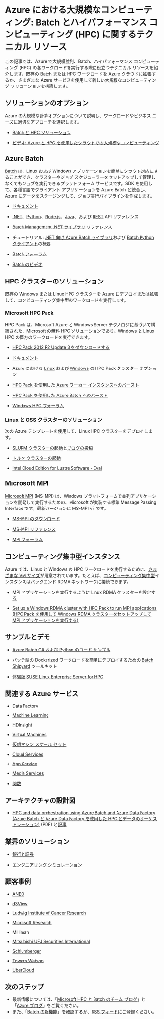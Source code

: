 <properties
   pageTitle="クラウドのバッチと HPC のワークロードのリソース | Microsoft Azure"
   description="Azure で大規模並列、Batch、高性能コンピューティング (HPC) ワークロードを実行するのに役立つテクニカル リソースの一覧を示します。"
   services="batch, cloud-services, virtual-machines"
   documentationCenter=""
   authors="dlepow"
   manager="timlt"
   editor=""/>

<tags
   ms.service="multiple"
   ms.devlang="multiple"
   ms.topic="article"
   ms.tgt_pltfrm="NA"
   ms.workload="big-compute"
   ms.date="09/22/2016"
   ms.author="danlep"/>

# Azure における大規模なコンピューティング: Batch とハイパフォーマンス コンピューティング (HPC) に関するテクニカル リソース 
この記事では、Azure で大規模並列、Batch、ハイパフォーマンス コンピューティング (HPC) の各ワークロードを実行する際に役立つテクニカル リソースを紹介します。既存の Batch または HPC ワークロードを Azure クラウドに拡張するか、さまざまな Azure サービスを使用して新しい大規模なコンピューティング ソリューションを構築します。

## ソリューションのオプション

Azure の大規模な計算オプションについて説明し、ワークロードやビジネス ニーズに適切なアプローチを選択します。

* [Batch と HPC ソリューション](batch-hpc-solutions.md)

* [ビデオ: Azure と HPC を使用したクラウドでの大規模なコンピューティング](https://azure.microsoft.com/documentation/videos/teched-europe-2014-big-compute-in-the-cloud-with-high-performance-computing-on-azure/)


## Azure Batch

[Batch](https://azure.microsoft.com/services/batch/) は、Linux および Windows アプリケーションを簡単にクラウド対応にすることができ、クラスターやジョブ スケジューラーをセットアップして管理しなくてもジョブを実行できるプラットフォーム サービスです。SDK を使用して、各種言語でクライアント アプリケーションを Azure Batch と統合し、Azure にデータをステージングして、ジョブ実行パイプラインを作成します。

* [ドキュメント](https://azure.microsoft.com/documentation/services/batch/)

* [.NET](https://msdn.microsoft.com/library/azure/mt348682.aspx)、[Python](http://azure-sdk-for-python.readthedocs.io/latest/)、[Node.js](http://azure.github.io/azure-sdk-for-node/azure-batch/latest/)、[Java](http://azure.github.io/azure-sdk-for-java/)、および [REST](https://msdn.microsoft.com/library/azure/dn820158.aspx) API リファレンス

* [Batch Management .NET ライブラリ](https://msdn.microsoft.com/library/mt463120.aspx) リファレンス

* チュートリアル: [.NET 向け Azure Batch ライブラリ](batch-dotnet-get-started.md)および [Batch Python クライアント](batch-python-tutorial.md)の概要

* [Batch フォーラム](https://social.msdn.microsoft.com/Forums/ja-JP/home?forum=azurebatch)

* [Batch のビデオ](https://azure.microsoft.com/documentation/videos/index/?services=batch)

## HPC クラスターのソリューション

既存の Windows または Linux HPC クラスターを Azure にデプロイまたは拡張して、コンピューティング集中型のワークロードを実行します。

### Microsoft HPC Pack

HPC Pack は、Microsoft Azure と Windows Server テクノロジに基づいて構築された、Microsoft の無料 HPC ソリューションであり、Windows と Linux HPC の両方のワークロードを実行できます。

* [HPC Pack 2012 R2 Update 3 をダウンロードする](https://www.microsoft.com/download/details.aspx?id=49922)

* [ドキュメント](https://technet.microsoft.com/library/jj899572.aspx)


* Azure における [Linux](../virtual-machines/virtual-machines-linux-hpcpack-cluster-options.md) および [Windows](../virtual-machines/virtual-machines-windows-hpcpack-cluster-options.md) の HPC Pack クラスター オプション

* [HPC Pack を使用した Azure ワーカー インスタンスへのバースト](https://technet.microsoft.com/library/gg481749.aspx)

* [HPC Pack を使用した Azure Batch へのバースト](https://technet.microsoft.com/library/mt612877.aspx)


* [Windows HPC フォーラム](https://social.microsoft.com/Forums/home?category=windowshpc)

### Linux と OSS クラスターのソリューション

次の Azure テンプレートを使用して、Linux HPC クラスターをデプロイします。

* [SLURM クラスターの起動](https://azure.microsoft.com/documentation/templates/slurm/)と[ブログの投稿](http://blogs.technet.com/b/windowshpc/archive/2015/06/06/deploy-a-slurm-cluster-on-azure.aspx)

* [トルク クラスターの起動](https://azure.microsoft.com/documentation/templates/torque-cluster/)

* [Intel Cloud Edition for Lustre Software - Eval](https://azure.microsoft.com/marketplace/partners/intel/lustre-cloud-edition-evaleval-lustre-2-7/)

## Microsoft MPI

[Microsoft MPI](https://msdn.microsoft.com/library/bb524831.aspx) (MS-MPI) は、Windows プラットフォームで並列アプリケーションを開発して実行するための、Microsoft が実装する標準 Message Passing Interface です。最新バージョンは MS-MPI v7 です。


* [MS-MPI のダウンロード](http://go.microsoft.com/FWLink/p/?LinkID=389556)

* [MS-MPI リファレンス](https://msdn.microsoft.com/library/dn473458.aspx)

* [MPI フォーラム](https://social.microsoft.com/Forums/ja-JP/home?forum=windowshpcmpi)

## コンピューティング集中型インスタンス

Azure では、Linux と Windows の HPC ワークロードを実行するために、[さまざまな VM サイズ](../virtual-machines/virtual-machines-windows-sizes.md)が用意されています。たとえば、[コンピューティング集中型](../virtual-machines/virtual-machines-windows-a8-a9-a10-a11-specs.md)インスタンスはバックエンド RDMA ネットワークに接続できます。


* [MPI アプリケーションを実行するように Linux RDMA クラスターを設定する](../virtual-machines/virtual-machines-linux-classic-rdma-cluster.md)

* [Set up a Windows RDMA cluster with HPC Pack to run MPI applications (HPC Pack を使用して Windows RDMA クラスターをセットアップして MPI アプリケーションを実行する)](../virtual-machines/virtual-machines-windows-classic-hpcpack-rdma-cluster.md)



## サンプルとデモ

* [Azure Batch C# および Python のコード サンプル](https://github.com/Azure/azure-batch-samples)

* バッチ型の Dockerized ワークロードを簡単にデプロイするための [Batch Shipyard](https://azure.github.io/batch-shipyard/) ツールキット

* [体験版 SUSE Linux Enterprise Server for HPC](https://azure.microsoft.com/marketplace/partners/suse/suselinuxenterpriseserver12optimizedforhighperformancecompute/)

## 関連する Azure サービス

* [Data Factory](https://azure.microsoft.com/documentation/services/data-factory/)

* [Machine Learning](https://azure.microsoft.com/documentation/services/machine-learning/)

* [HDInsight](https://azure.microsoft.com/documentation/services/hdinsight/)

* [Virtual Machines](https://azure.microsoft.com/documentation/services/virtual-machines/)

* [仮想マシン スケール セット](https://azure.microsoft.com/documentation/services/virtual-machine-scale-sets/)

* [Cloud Services](https://azure.microsoft.com/documentation/services/cloud-services/)

* [App Service](https://azure.microsoft.com/documentation/services/app-service/)

* [Media Services](https://azure.microsoft.com/documentation/services/media-services/)

* [関数](https://azure.microsoft.com/documentation/services/functions/)

## アーキテクチャの設計図

* [HPC and data orchestration using Azure Batch and Azure Data Factory (Azure Batch と Azure Data Factory を使用した HPC とデータのオーケストレーション)](http://go.microsoft.com/fwlink/?linkid=717686) (PDF) と[記事](../data-factory/data-factory-data-processing-using-batch.md)

## 業界のソリューション

* [銀行と証券](https://finance.azure.com/)

* [エンジニアリング シミュレーション](https://simulation.azure.com/)

## 顧客事例

* [ANEO](https://customers.microsoft.com/Pages/CustomerStory.aspx?recid=4168)

* [d3View](https://customers.microsoft.com/Pages/CustomerStory.aspx?recid=22088)

* [Ludwig Institute of Cancer Research](https://customers.microsoft.com/Pages/CustomerStory.aspx?recid=5830)

* [Microsoft Research](https://customers.microsoft.com/Pages/CustomerStory.aspx?recid=15634)

* [Milliman](https://customers.microsoft.com/Pages/CustomerStory.aspx?recid=14967)

* [Mitsubishi UFJ Securities International](https://customers.microsoft.com/Pages/CustomerStory.aspx?recid=26266)

* [Schlumberger](http://azure.microsoft.com/blog/big-compute-for-large-engineering-simulations)

* [Towers Watson](https://customers.microsoft.com/Pages/CustomerStory.aspx?recid=18222)

* [UberCloud](https://simulation.azure.com/casestudies/Team-182-ABB-UC-Final.pdf)



## 次のステップ

* 最新情報については、「[Microsoft HPC と Batch のチーム ブログ](http://blogs.technet.com/b/windowshpc/)」と「[Azure ブログ](https://azure.microsoft.com/blog/tag/hpc/)」をご覧ください。
* また、「[Batch の新機能](https://azure.microsoft.com/updates/?service=batch)」を確認するか、[RSS フィード](https://azure.microsoft.com/updates/feed/?service=batch)にご登録ください。

<!---HONumber=AcomDC_0928_2016-->